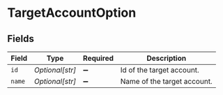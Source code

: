 # TargetAccountOption


## Fields

| Field                       | Type                        | Required                    | Description                 |
| --------------------------- | --------------------------- | --------------------------- | --------------------------- |
| `id`                        | *Optional[str]*             | :heavy_minus_sign:          | Id of the target account.   |
| `name`                      | *Optional[str]*             | :heavy_minus_sign:          | Name of the target account. |